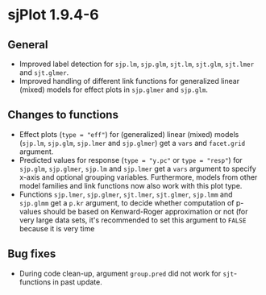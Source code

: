 # sjPlot 1.9.4-6

## General

* Improved label detection for `sjp.lm`, `sjp.glm`, `sjt.lm`, `sjt.glm`, `sjt.lmer` and `sjt.glmer`.
* Improved handling of different link functions for generalized linear (mixed) models for effect plots in `sjp.glmer` and `sjp.glm`.

## Changes to functions

* Effect plots (`type = "eff"`) for (generalized) linear (mixed) models (`sjp.lm`, `sjp.glm`, `sjp.lmer` and `sjp.glmer`) get a `vars` and `facet.grid` argument.
* Predicted values for response (`type = "y.pc"` or `type = "resp"`) for `sjp.glm`, `sjp.glmer`, `sjp.lm` and `sjp.lmer` get a `vars` argument to specify x-axis and optional grouping variables. Furthermore, models from other model families and link functions now also work with this plot type.
* Functions `sjp.lmer`, `sjp.glmer`, `sjt.lmer`, `sjt.glmer`, `sjp.lmm` and `sjp.glmm` get a `p.kr` argument, to decide whether computation of p-values should be based on Kenward-Roger approximation or not (for very large data sets, it's recommended to set this argument to `FALSE` because it is very time 

## Bug fixes

* During code clean-up, argument `group.pred` did not work for `sjt`-functions in past update.
